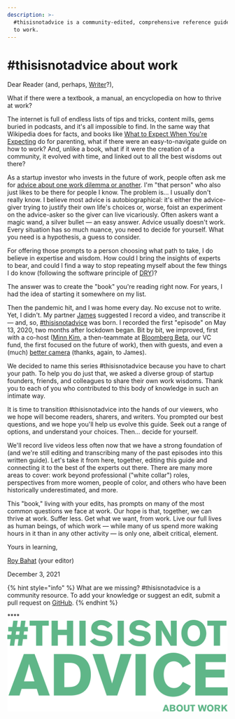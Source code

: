 ```yaml
---
description: >-
  #thisisnotadvice is a community-edited, comprehensive reference guide on how
  to work.
---
```


# #thisisnotadvice about work

Dear Reader (and, perhaps, [Writer](https://www.thisisnotadvice.work/contribute-your-own-thisisnotadvice)?),

What if there were a textbook, a manual, an encyclopedia on how to thrive at work?

The internet is full of endless lists of tips and tricks, content mills, gems buried in podcasts, and it's all impossible to find. In the same way that Wikipedia does for facts, and books like [What to Expect When You're Expecting](https://www.amazon.com/What-Expect-When-Youre-Expecting/dp/0761148574/ref=asc\_df\_0761148574/?tag=hyprod-20\&linkCode=df0\&hvadid=312130960442\&hvpos=\&hvnetw=g\&hvrand=16872339124321040207\&hvpone=\&hvptwo=\&hvqmt=\&hvdev=c\&hvdvcmdl=\&hvlocint=\&hvlocphy=9031970\&hvtargid=pla-489589977276\&psc=1) do for parenting, what if there were an easy-to-navigate guide on how to work? And, unlike a book, what if it were the creation of a community, it evolved with time, and linked out to all the best wisdoms out there?

As a startup investor who invests in the future of work, people often ask me for [advice about one work dilemma or another](https://also.roybahat.com/would-you-like-career-advice-ac8314f2ea8f). I'm "that person" who also just likes to be there for people I know. The problem is... I usually don't really know. I believe most advice is autobiographical: it's either the advice-giver trying to justify their own life's choices or, worse, foist an experiment on the advice-asker so the giver can live vicariously. Often askers want a magic wand, a silver bullet — an easy answer. Advice usually doesn't work. Every situation has so much nuance, you need to decide for yourself. What you need is a hypothesis, a guess to consider.

For offering those prompts to a person choosing what path to take, I do believe in expertise and wisdom. How could I bring the insights of experts to bear, and could I find a way to stop repeating myself about the few things I do know (following the software principle of [DRY](https://en.wikipedia.org/wiki/Don't\_repeat\_yourself))?

The answer was to create the "book" you're reading right now. For years, I had the idea of starting it somewhere on my list.

Then the pandemic hit, and I was home every day. No excuse not to write. Yet, I didn't. My partner [James](http://twitter.com/jamescham) suggested I record a video, and transcribe it — and, so, [#thisisnotadvice](https://www.thisisnotadvice.work/contribute-your-own-thisisnotadvice) was born. I recorded the first "episode" on May 13, 2020, two months after lockdown began. Bit by bit, we improved, first with a co-host ([Minn Kim](http://twitter.com/minney\_cat), a then-teammate at [Bloomberg Beta](http://bloombergbeta.com), our VC fund, the first focused on the future of work), then with guests, and even a (much) [better camera](https://twitter.com/roybahat/status/1304156601167691777) (thanks, again, to James).

We decided to name this series #thisisnotadvice because you have to chart your path. To help you do just that, we asked a diverse group of startup founders, friends, and colleagues to share their own work wisdoms. Thank you to each of you who contributed to this body of knowledge in such an intimate way.

It is time to transition #thisisnotadvice into the hands of our viewers, who we hope will become readers, sharers, and writers. You prompted our best questions, and we hope you'll help us evolve this guide. Seek out a range of options, and understand your choices. Then... decide for yourself.

We'll record live videos less often now that we have a strong foundation of (and we're still editing and transcribing many of the past episodes into this written guide). Let's take it from here, together, editing this guide and connecting it to the best of the experts out there. There are many more areas to cover: work beyond professional ("white collar") roles, perspectives from more women, people of color, and others who have been historically underestimated, and more.

This "book," living with your edits, has prompts on many of the most common questions we face at work. Our hope is that, together, we can thrive at work. Suffer less. Get what we want, from work. Live our full lives as human beings, of which work — while many of us spend more waking hours in it than in any other activity — is only one, albeit critical, element.

Yours in learning,

[Roy Bahat](http://twitter.com/roybahat) (your editor)

December 3, 2021



{% hint style="info" %}
What are we missing? #thisisnotadvice is a community resource. To add your knowledge or suggest an edit, submit a pull request on [GitHub](https://github.com/roybahat/thisisnotadvice).
{% endhint %}

****![](<.gitbook/assets/image (1) (1).png>)
